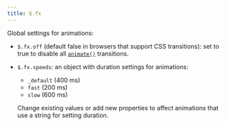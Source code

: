 ```yaml
---
title: $.fx
---
```


Global settings for animations:

*   `$.fx.off` (default false in browsers that support CSS transitions): set to
    true to disable all [`animate()`](#animate) transitions.

*   `$.fx.speeds`: an object with duration settings for animations:

    * `_default` (400 ms)
    * `fast` (200 ms)
    * `slow` (600 ms)

    Change existing values or add new properties to affect animations that use
    a string for setting duration.
